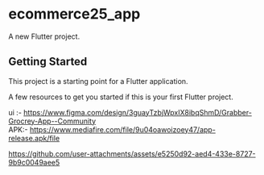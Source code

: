 # ecommerce25_app

A new Flutter project.

## Getting Started

This project is a starting point for a Flutter application.   

A few resources to get you started if this is your first Flutter project.  

ui :- https://www.figma.com/design/3guayTzbjWpxIX8ibqShmD/Grabber-Grocrey-App--Community  
APK:- https://www.mediafire.com/file/9u04oawoizoey47/app-release.apk/file  


https://github.com/user-attachments/assets/e5250d92-aed4-433e-8727-9b9c0049aee5

